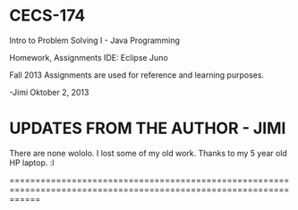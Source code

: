 CECS-174
==================================================================================================================
Intro to Problem Solving I -
Java Programming

Homework, Assignments
IDE: Eclipse Juno

Fall 2013
Assignments are used for reference and learning purposes.

-Jimi Oktober 2, 2013

UPDATES FROM THE AUTHOR - JIMI
==================================================================================================================


There are none wololo. I lost some of my old work. Thanks to my 5 year old HP laptop. :l

==================================================================================================================
